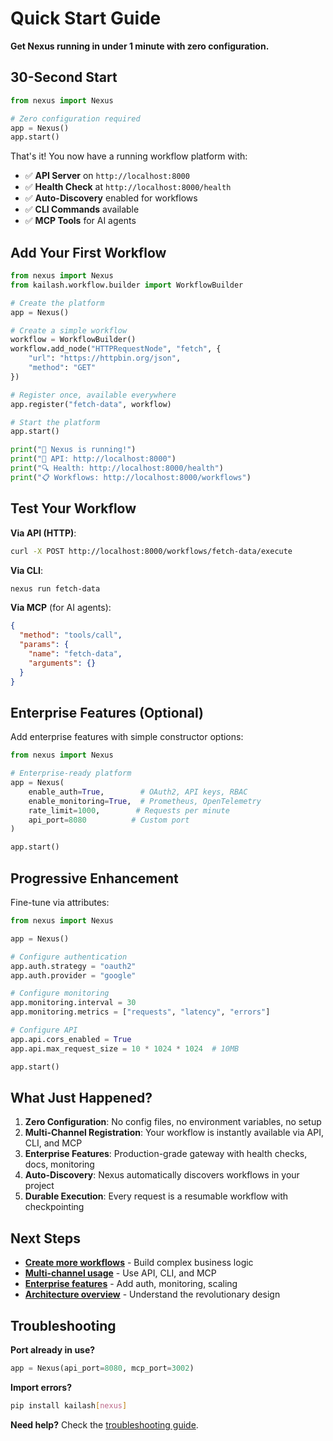 # Quick Start Guide

**Get Nexus running in under 1 minute with zero configuration.**

## 30-Second Start

```python
from nexus import Nexus

# Zero configuration required
app = Nexus()
app.start()
```

That's it! You now have a running workflow platform with:
- ✅ **API Server** on `http://localhost:8000`
- ✅ **Health Check** at `http://localhost:8000/health`
- ✅ **Auto-Discovery** enabled for workflows
- ✅ **CLI Commands** available
- ✅ **MCP Tools** for AI agents

## Add Your First Workflow

```python
from nexus import Nexus
from kailash.workflow.builder import WorkflowBuilder

# Create the platform
app = Nexus()

# Create a simple workflow
workflow = WorkflowBuilder()
workflow.add_node("HTTPRequestNode", "fetch", {
    "url": "https://httpbin.org/json",
    "method": "GET"
})

# Register once, available everywhere
app.register("fetch-data", workflow)

# Start the platform
app.start()

print("🚀 Nexus is running!")
print("📡 API: http://localhost:8000")
print("🔍 Health: http://localhost:8000/health")
print("📋 Workflows: http://localhost:8000/workflows")
```

## Test Your Workflow

**Via API (HTTP)**:
```bash
curl -X POST http://localhost:8000/workflows/fetch-data/execute
```

**Via CLI**:
```bash
nexus run fetch-data
```

**Via MCP** (for AI agents):
```json
{
  "method": "tools/call",
  "params": {
    "name": "fetch-data",
    "arguments": {}
  }
}
```

## Enterprise Features (Optional)

Add enterprise features with simple constructor options:

```python
from nexus import Nexus

# Enterprise-ready platform
app = Nexus(
    enable_auth=True,        # OAuth2, API keys, RBAC
    enable_monitoring=True,  # Prometheus, OpenTelemetry
    rate_limit=1000,        # Requests per minute
    api_port=8080          # Custom port
)

app.start()
```

## Progressive Enhancement

Fine-tune via attributes:

```python
from nexus import Nexus

app = Nexus()

# Configure authentication
app.auth.strategy = "oauth2"
app.auth.provider = "google"

# Configure monitoring
app.monitoring.interval = 30
app.monitoring.metrics = ["requests", "latency", "errors"]

# Configure API
app.api.cors_enabled = True
app.api.max_request_size = 10 * 1024 * 1024  # 10MB

app.start()
```

## What Just Happened?

1. **Zero Configuration**: No config files, no environment variables, no setup
2. **Multi-Channel Registration**: Your workflow is instantly available via API, CLI, and MCP
3. **Enterprise Features**: Production-grade gateway with health checks, docs, monitoring
4. **Auto-Discovery**: Nexus automatically discovers workflows in your project
5. **Durable Execution**: Every request is a resumable workflow with checkpointing

## Next Steps

- **[Create more workflows](first-workflow.md)** - Build complex business logic
- **[Multi-channel usage](../user-guides/multi-channel-usage.md)** - Use API, CLI, and MCP
- **[Enterprise features](../user-guides/enterprise-features.md)** - Add auth, monitoring, scaling
- **[Architecture overview](../technical/architecture-overview.md)** - Understand the revolutionary design

## Troubleshooting

**Port already in use?**
```python
app = Nexus(api_port=8080, mcp_port=3002)
```

**Import errors?**
```bash
pip install kailash[nexus]
```

**Need help?** Check the [troubleshooting guide](../technical/troubleshooting.md).
